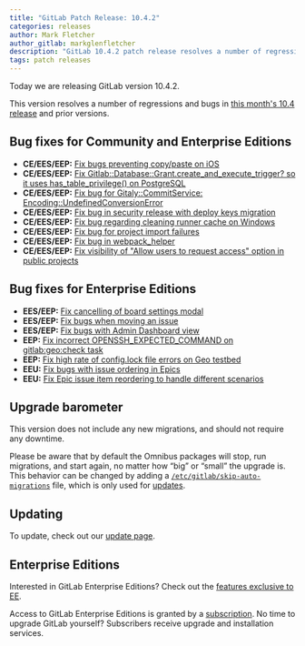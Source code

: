 ```yaml
---
title: "GitLab Patch Release: 10.4.2"
categories: releases
author: Mark Fletcher
author_gitlab: markglenfletcher
description: "GitLab 10.4.2 patch release resolves a number of regressions and bugs in 10.4 release"
tags: patch releases
---
```


Today we are releasing GitLab version 10.4.2.

This version resolves a number of regressions and bugs in [this month's 10.4
release](/releases/2018/01/22/gitlab-10-4-released/) and prior versions.

<!-- more -->

## Bug fixes for Community and Enterprise Editions

- **CE/EES/EEP:** [Fix bugs preventing copy/paste on iOS](https://gitlab.com/gitlab-org/gitlab-ce/merge_requests/15804)
- **CE/EES/EEP:** [Fix Gitlab::Database::Grant.create_and_execute_trigger? so it uses has_table_privilege() on PostgreSQL](https://gitlab.com/gitlab-org/gitlab-ce/merge_requests/16618)
- **CE/EES/EEP:** [Fix bug for Gitaly::CommitService: Encoding::UndefinedConversionError](https://gitlab.com/gitlab-org/gitlab-ce/merge_requests/16637)
- **CE/EES/EEP:** [Fix bug in security release with deploy keys migration](https://gitlab.com/gitlab-org/gitlab-ce/merge_requests/16531)
- **CE/EES/EEP:** [Fix bug regarding cleaning runner cache on Windows](https://gitlab.com/gitlab-org/gitlab-ce/merge_requests/16740)
- **CE/EES/EEP:** [Fix bug for project import failures](https://gitlab.com/gitlab-org/gitlab-ce/merge_requests/16714)
- **CE/EES/EEP:** [Fix bug in webpack_helper](https://gitlab.com/gitlab-org/gitlab-ce/merge_requests/16724)
- **CE/EES/EEP:** [Fix visibility of "Allow users to request access" option in public projects](https://gitlab.com/gitlab-org/gitlab-ce/merge_requests/16485)

## Bug fixes for Enterprise Editions

- **EES/EEP:** [Fix cancelling of board settings modal](https://gitlab.com/gitlab-org/gitlab-ee/merge_requests/4082)
- **EES/EEP:** [Fix bugs when moving an issue](https://gitlab.com/gitlab-org/gitlab-ee/merge_requests/4229)
- **EES/EEP:** [Fix bugs with Admin Dashboard view](https://gitlab.com/gitlab-org/gitlab-ee/merge_requests/4196)
- **EEP:** [Fix incorrect OPENSSH_EXPECTED_COMMAND on gitlab:geo:check task](https://gitlab.com/gitlab-org/gitlab-ee/merge_requests/4236)
- **EEP:** [Fix high rate of config.lock file errors on Geo testbed](https://gitlab.com/gitlab-org/gitlab-ee/merge_requests/4249)
- **EEU:** [Fix bugs with issue ordering in Epics](https://gitlab.com/gitlab-org/gitlab-ee/merge_requests/4278)
- **EEU:** [Fix Epic issue item reordering to handle different scenarios](https://gitlab.com/gitlab-org/gitlab-ee/merge_requests/4142)

## Upgrade barometer

This version does not include any new migrations, and should not require any
downtime.

Please be aware that by default the Omnibus packages will stop, run migrations,
and start again, no matter how “big” or “small” the upgrade is. This behavior
can be changed by adding a [`/etc/gitlab/skip-auto-migrations`](http://docs.gitlab.com/omnibus/update/README.html) file,
which is only used for [updates](https://docs.gitlab.com/omnibus/update/README.html).

## Updating

To update, check out our [update page](/update/).

## Enterprise Editions

Interested in GitLab Enterprise Editions? Check out the [features exclusive to
EE](/pricing/).

Access to GitLab Enterprise Editions is granted by a [subscription](/stages-devops-lifecycle/).
No time to upgrade GitLab yourself? Subscribers receive upgrade and installation
services.
